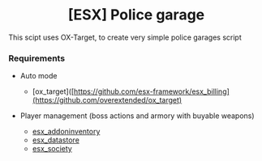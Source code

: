 <h1 align='center'>[ESX] Police garage</a></h1><p align='center'>

This scipt uses OX-Target, to create very simple police garages script

### Requirements
* Auto mode
  * [ox_target]([https://github.com/esx-framework/esx_billing](https://github.com/overextended/ox_target)

* Player management (boss actions and armory with buyable weapons)
  * [esx_addoninventory](https://github.com/esx-framework/esx_addoninventory)
  * [esx_datastore](https://github.com/esx-framework/esx_datastore)
  * [esx_society](https://github.com/esx-framework/esx_society)
